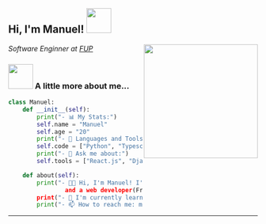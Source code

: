 <h2> Hi, I'm Manuel! <img src="https://media.giphy.com/media/mGcNjsfWAjY5AEZNw6/giphy.gif" width="50"></h2>
<img align='right' src="https://tenor.com/es/ver/komi-komi-san-komi-cant-communicate-komi-confused-confused-gif-24276528" width="230">
<p><em>Software Enginner at <a href="https://fup.edu.co/">FUP</a> 
</em></p>

### <img src="https://userstyles.org/style_screenshots/204108_after.gif" width="50"> A little more about me...  

```python
class Manuel:
	def __init__(self):
		print("- 📊 My Stats:")
		self.name = "Manuel"
		self.age = "20"
		print("- 🔨 Languages and Tools:")
		self.code = ["Python", "Typescript", "Javascript"]
		print("- 💬 Ask me about:")
		self.tools = ["React.js", "Django", "PostgreSQL", "Git"]

	def about(self):
		print("- 👨‍💻 Hi, I'm Manuel! I'm a software engineer 
				and a web developer(Freelancer).")
		print("- 🌱 I'm currently learning React.js")
		print("- 📫 How to reach me: meerazo7@hotmail.com")
```
---

